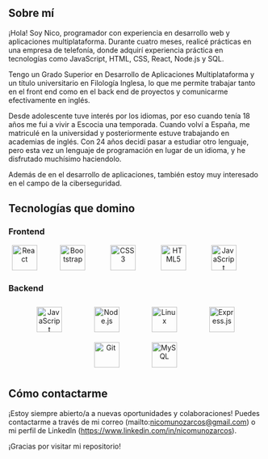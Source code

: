 
## Sobre mí

¡Hola! Soy Nico, programador con experiencia en desarrollo web y aplicaciones multiplataforma. Durante cuatro meses, realicé prácticas en una empresa de telefonía, donde adquirí experiencia práctica en tecnologías como JavaScript, HTML, CSS, React, Node.js y SQL.

Tengo un Grado Superior en Desarrollo de Aplicaciones Multiplataforma y un título universitario en Filología Inglesa, lo que me permite trabajar tanto en el front end como en el back end de proyectos y comunicarme efectivamente en inglés.

Desde adolescente tuve interés por los idiomas, por eso cuando tenía 18 años me fui a vivir a Escocia una temporada. Cuando volví a España, me matriculé en la universidad y posteriormente estuve trabajando en academias de inglés. Con 24 años decidí pasar a estudiar otro lenguaje, pero esta vez un lenguaje de programación en lugar de un idioma, y he disfrutado muchísimo haciendolo.

Además de en el desarrollo de aplicaciones, también estoy muy interesado en el campo de la ciberseguridad.

## Tecnologías que domino

### Frontend

<div align="center">  
<a href="https://reactjs.org/" target="_blank"><img style="margin-right: 30px;" src="https://profilinator.rishav.dev/skills-assets/react-original-wordmark.svg" alt="React" height="50" /></a>&nbsp;&nbsp;&nbsp;  
<a href="https://getbootstrap.com/docs/3.4/javascript/" target="_blank"><img style="margin-right: 30px;" src="https://profilinator.rishav.dev/skills-assets/bootstrap-plain.svg" alt="Bootstrap" height="50" /></a>  &nbsp;&nbsp;&nbsp;
<a href="https://www.w3schools.com/css/" target="_blank"><img style="margin-right: 30px;" src="https://profilinator.rishav.dev/skills-assets/css3-original-wordmark.svg" alt="CSS3" height="50" /></a>  &nbsp;&nbsp;&nbsp;
<a href="https://en.wikipedia.org/wiki/HTML5" target="_blank"><img style="margin-right: 30px;" src="https://profilinator.rishav.dev/skills-assets/html5-original-wordmark.svg" alt="HTML5" height="50" /></a>  &nbsp;&nbsp;&nbsp;
<a href="https://www.javascript.com/" target="_blank"><img style="margin-right: 30px;" src="https://profilinator.rishav.dev/skills-assets/javascript-original.svg" alt="JavaScript" height="50" /></a>  &nbsp;&nbsp;&nbsp;
</div>

</td><td valign="top" width="50%">

### Backend

<div align="center">  
<a href="https://www.javascript.com/" target="_blank"><img style="margin: 10px 30px" src="https://profilinator.rishav.dev/skills-assets/javascript-original.svg" alt="JavaScript" height="50" /></a>  
<a href="https://nodejs.org/" target="_blank"><img style="margin: 10px 30px" src="https://profilinator.rishav.dev/skills-assets/nodejs-original-wordmark.svg" alt="Node.js" height="50" /></a>  
<a href="https://www.linux.org/" target="_blank"><img style="margin: 10px 30px" src="https://profilinator.rishav.dev/skills-assets/linux-original.svg" alt="Linux" height="50" /></a>  
<a href="https://expressjs.com/" target="_blank"><img style="margin: 10px 30px" src="https://profilinator.rishav.dev/skills-assets/express-original-wordmark.svg" alt="Express.js" height="50" /></a>  
<a href="https://github.com/" target="_blank"><img style="margin: 10px 30px" src="https://profilinator.rishav.dev/skills-assets/git-scm-icon.svg" alt="Git" height="50" /></a>  
<a href="https://www.mysql.com/" target="_blank"><img style="margin: 10px 30px" src="https://profilinator.rishav.dev/skills-assets/mysql-original-wordmark.svg" alt="MySQL" height="50" /></a>  
</div>

</td><td valign="top" width="50%">

## Cómo contactarme

¡Estoy siempre abierto/a a nuevas oportunidades y colaboraciones! Puedes contactarme a través de mi correo (mailto:nicomunozarcos@gmail.com) o mi perfil de LinkedIn (https://www.linkedin.com/in/nicomunozarcos).

¡Gracias por visitar mi repositorio!

